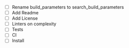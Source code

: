 - [ ] Rename build_parameters to search_build_parameters
- [ ] Add Readme
- [ ] Add License
- [ ] Linters on complexity
- [ ] Tests
- [ ] CI
- [ ] Install
